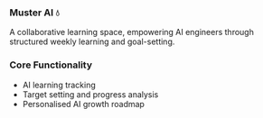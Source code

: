 ### Muster AI 💧
A collaborative learning space, empowering AI engineers through structured weekly learning and goal-setting.

### Core Functionality

* AI learning tracking
* Target setting and progress analysis
* Personalised AI growth roadmap
